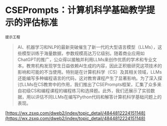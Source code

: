 # CSEPrompts：计算机科学基础教学提示的评估标准
`提示工程`
> AI、机器学习和NLP的最新突破催生了新一代的大型语言模型（LLMs），这些模型训练于海量数据，参数规模高达万亿级别。随着商业应用如ChatGPT的推广，公众得以接触并利用LLMs来创作优质的学术和专业文本。教育机构发现学生日益依赖AI生成的内容，因此正积极研究这项技术的影响和可能的不当使用。特别是在计算机科学（CS）及其相关领域，LLMs还能编写多种编程语言的代码，这对教育课程产生了显著影响。为了深入探讨LLMs在CS教育中的作用，我们推出了CSEPrompts框架，汇集了众多来自初级CS和编程课程的编程练习和选择题。此外，我们还展示了实验数据，用以评估不同LLMs在编写Python代码和解答计算机科学基础问题上的表现。


[https://wx.zsxq.com/dweb2/index/topic_detail/4844812224151148](https://wx.zsxq.com/dweb2/index/topic_detail/4844812224151148)

